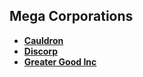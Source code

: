 ## Mega Corporations
- **[Cauldron](Corporations/Cauldron.md)**
- **[Discorp](Corporations/Discorp.md)**
- **[Greater Good Inc](Corporations/GreaterGoodInc.md)**
